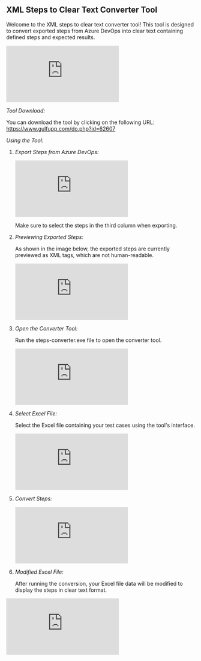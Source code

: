 ## XML Steps to Clear Text Converter Tool

Welcome to the XML steps to clear text converter tool! This tool is designed to convert exported steps from Azure DevOps into clear text containing defined steps and expected results.

![Final Result](https://www.gulfupp.com/do.php?img=62608)


*Tool Download:*

You can download the tool by clicking on the following URL: https://www.gulfupp.com/do.php?id=62607

*Using the Tool:*

1. *Export Steps from Azure DevOps:*

   
   
   ![Image of Exporting steps from Azure DevOps](https://www.gulfupp.com/do.php?img=62600)

   Make sure to select the steps in the third column when exporting.

3. *Previewing Exported Steps:*

   As shown in the image below, the exported steps are currently previewed as XML tags, which are not human-readable.

   ![Image of Steps previewed as XML tags](https://www.gulfupp.com/do.php?img=62601)

4. *Open the Converter Tool:*

   Run the steps-converter.exe file to open the converter tool.

   ![Image of Steps converter tool](https://www.gulfupp.com/do.php?img=62602)

5. *Select Excel File:*

   Select the Excel file containing your test cases using the tool's interface.

   ![Image of Selecting Excel file](https://www.gulfupp.com/do.php?img=62603)

6. *Convert Steps:*

     ![Image of Selecting Excel file](https://www.gulfupp.com/do.php?img=62604)

7. *Modified Excel File:*

   After running the conversion, your Excel file data will be modified to display the steps in clear text format.

  ![Image of Modified Excel file](https://www.gulfupp.com/do.php?img=62605)
